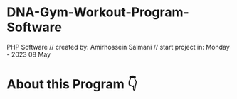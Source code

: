 # DNA-Gym-Workout-Program-Software
PHP Software // created by: Amirhossein Salmani // start project in:  Monday - 2023 08 May
# About this Program 👇
